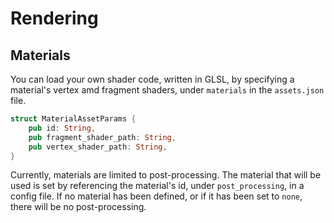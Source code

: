 # Rendering

## Materials

You can load your own shader code, written in GLSL, by specifying a material's
vertex amd fragment shaders, under `materials` in the `assets.json`  file.

```rust
struct MaterialAssetParams {
    pub id: String,
    pub fragment_shader_path: String,
    pub vertex_shader_path: String,
}
```

Currently, materials are limited to post-processing. The material that will be used
is set by referencing the material's id, under `post_processing`, in a config file.
If no material has been defined, or if it has been set to `none`, there will be no
post-processing.

